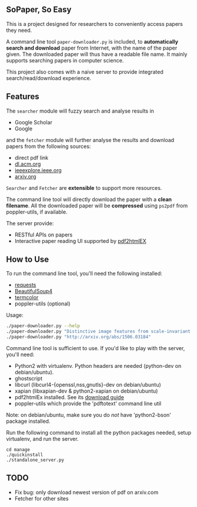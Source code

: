 ## SoPaper, So Easy
This is a project designed for researchers to conveniently access papers they need.

A command line tool ``paper-downloader.py`` is included, to __automatically search and download__ paper
from Internet, with the name of the paper given.
The downloaded paper will thus have a readable file name.
It mainly supports searching papers in computer science.

This project also comes with a naive server to provide integrated search/read/download experience.


## Features
The ``searcher`` module will fuzzy search and analyse results in
* Google Scholar
* Google

and the ``fetcher`` module will further analyse the results and download papers from the following sources:
* direct pdf link
* [dl.acm.org](http://dl.acm.org/)
* [ieeexplore.ieee.org](http://ieeexplore.ieee.org)
* [arxiv.org](http://arxiv.org)

``Searcher`` and ``Fetcher`` are __extensible__ to support more resources.

The command line tool will directly download the paper with a __clean filename__.
All the downloaded paper will be __compressed__ using `ps2pdf` from poppler-utils, if available.

The server provide:
* RESTful APIs on papers
* Interactive paper reading UI supported by [pdf2htmlEX](https://github.com/coolwanglu/pdf2htmlEX)

## How to Use
To run the command line tool, you'll need the following installed:
* [requests](http://docs.python-requests.org/en/latest/)
* [BeautifulSoup4](http://www.crummy.com/software/BeautifulSoup/bs4/doc/)
* [termcolor](https://pypi.python.org/pypi/termcolor)
* poppler-utils (optional)

Usage:
```bash
./paper-downloader.py --help
./paper-downloader.py "Distinctive image features from scale-invariant keypoints"
./paper-downloader.py "http://arxiv.org/abs/1506.03184"
```

Command line tool is sufficient to use. If you'd like to play with the server, you'll need:
* Python2 with virtualenv. Python headers are needed (python-dev on debian/ubuntu).
* ghostscript
* libcurl (libcurl4-{openssl,nss,gnutls}-dev on debian/ubuntu)
* xapian (libxapian-dev & python2-xapian on debian/ubuntu)
* pdf2htmlEx installed. See its [download guide](https://github.com/coolwanglu/pdf2htmlEX/wiki/Download)
* poppler-utils which provide the 'pdftotext' command line util

Note: on debian/ubuntu, make sure you do *not* have 'python2-bson' package installed.

Run the following command to install all the python packages needed, setup virtualenv, and run the server.

	cd manage
	./quickinstall
	./standalone_server.py


## TODO
* Fix bug: only download newest version of pdf on arxiv.com
* Fetcher for other sites

